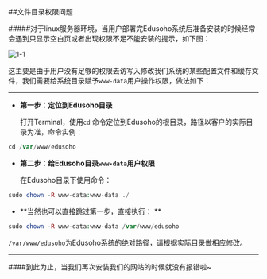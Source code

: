##文件目录权限问题


#####对于linux服务器环境，当用户部署完Edusoho系统后准备安装的时候经常会遇到只显示空白页或者出现权限不足不能安装的提示，如下图：

![1-1](http://7xjexf.com1.z0.glb.clouddn.com/安装权限图片.png)

这主要是由于用户没有足够的权限去访写入修改我们系统的某些配置文件和缓存文件，我们需要给系统目录赋予`www-data`用户操作权限，做法如下：

------
* **第一步：定位到Edusoho目录**

    打开Terminal，使用`cd` 命令定位到Edusoho的根目录，路径以客户的实际目录为准，命令实例：
```php
cd /var/www/edusoho
```
* **第二步：给Edusoho目录`www-data`用户权限**
    
    在Edusoho目录下使用命令：
```php
sudo chown -R www-data:www-data ./
```
* **当然也可以直接跳过第一步，直接执行： **
```php
sudo chown -R www-data:www-data /var/www/edusoho
```
`/var/www/edusoho`为Edusoho系统的绝对路径，请根据实际目录做相应修改。


------

####到此为止，当我们再次安装我们的网站的时候就没有报错啦~